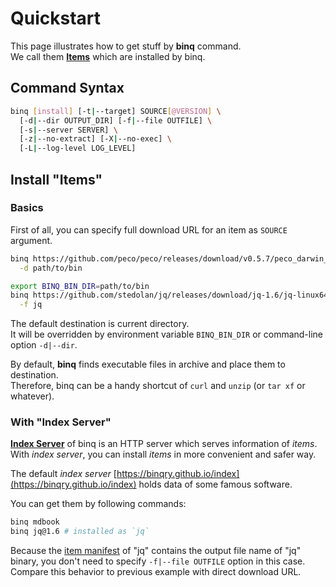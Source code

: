 # Quickstart

This page illustrates how to get stuff by **binq** command.  
We call them [**Items**](../terminology/#item) which are installed by binq.

## Command Syntax

```sh
binq [install] [-t|--target] SOURCE[@VERSION] \
  [-d|--dir OUTPUT_DIR] [-f|--file OUTFILE] \
  [-s|--server SERVER] \
  [-z|--no-extract] [-X|--no-exec] \
  [-L|--log-level LOG_LEVEL]
```

## Install "Items"
### Basics

First of all, you can specify full download URL for an item as `SOURCE` argument.

```sh
binq https://github.com/peco/peco/releases/download/v0.5.7/peco_darwin_amd64.zip \
  -d path/to/bin

export BINQ_BIN_DIR=path/to/bin
binq https://github.com/stedolan/jq/releases/download/jq-1.6/jq-linux64 \
  -f jq
```

The default destination is current directory.  
It will be overridden by environment variable `BINQ_BIN_DIR` or command-line option `-d|--dir`.

By default, **binq** finds executable files in archive and place them to destination.  
Therefore, binq can be a handy shortcut of `curl` and `unzip` (or `tar xf` or whatever).

### With "Index Server"

[**Index Server**](../terminology/#index-server) of binq is an HTTP server which serves information
of _items_.  
With _index server_, you can install _items_ in more convenient and safer way.

The default _index server_ [https://binqry.github.io/index](https://binqry.github.io/index) holds
data of some famous software.

You can get them by following commands:

```sh
binq mdbook
binq jq@1.6 # installed as `jq`
```

Because the [item manifest](../terminology/#item-manifest) of "jq" contains the output file name of
"jq" binary, you don't need to specify `-f|--file OUTFILE` option in this case.  
Compare this behavior to previous example with direct download URL.
